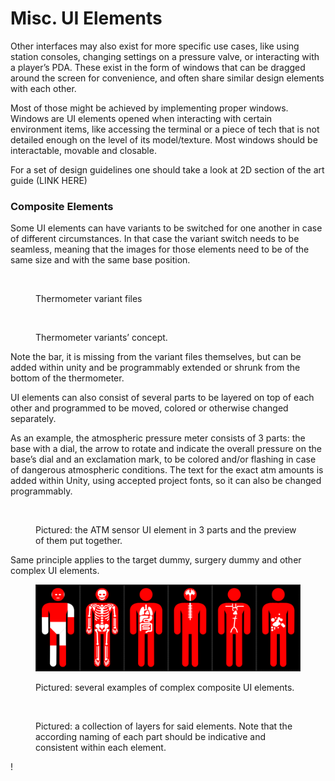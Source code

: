 # Misc. UI Elements

Other interfaces may also exist for more specific use cases, like using station consoles, changing settings on a pressure valve, or interacting with a player’s PDA. These exist in the form of windows that can be dragged around the screen for convenience, and often share similar design elements with each other.

Most of those might be achieved by implementing proper windows. Windows are UI elements opened when interacting with certain environment items, like accessing the terminal or a piece of tech that is not detailed enough on the level of its model/texture. Most windows should be interactable, movable and closable.

For a set of design guidelines one should take a look at 2D section of the art guide (LINK HERE)

### Composite Elements

Some UI elements can have variants to be switched for one another in case of different circumstances. In that case the variant switch needs to be seamless, meaning that the images for those elements need to be of the same size and with the same base position.

<figure><img src="https://lh3.googleusercontent.com/Lu3vp2XXXPZvDTKGgYPix5GX9UhHVfTpAhYi0Vmi48K7Gwa-3VuAMWFctu-gBv5y-mFzcg6c2OFQNm1eCGom4QVKcwiY1LqbDKzy62-8Qw0rEBP_GzpiDLI1cYPvI-OkJV6vsZj-Utmm" alt=""><figcaption><p>Thermometer variant files</p></figcaption></figure>

<figure><img src="https://lh5.googleusercontent.com/yO9sMV6n9unzCek8BqNpn_QlL3eWhadkX6re-iBbN00z4pxWl4LphPtAWWY9vXBmT-M7wrGcW4gKebWhehi40Tts9f5bYAaz4p6NmCifbWyVISVFVmK4L7ouUy3K-SMsr1tA-AW2VQb0" alt=""><figcaption><p>Thermometer variants’ concept.</p></figcaption></figure>

Note the bar, it is missing from the variant files themselves, but can be added within unity and be programmably extended or shrunk from the bottom of the thermometer.

UI elements can also consist of several parts to be layered on top of each other and programmed to be moved, colored or otherwise changed separately.

As an example, the atmospheric pressure meter consists of 3 parts: the base with a dial, the arrow to rotate and indicate the overall pressure on the base’s dial and an exclamation mark, to be colored and/or flashing in case of dangerous atmospheric conditions. The text for the exact atm amounts is added within Unity, using accepted project fonts, so it can also be changed programmably.

<figure><img src="https://lh3.googleusercontent.com/pz4QFbIqss7BPcPDDMG8YcP-XXAIHDzVsr-cS9IE48Ir7gPmxvBsxzN0ANijv947vcr32a4Bj-YgaIUp7RP9IS6_d69fjVwnHk9MqiDf5A4E-evrRCR0nxodT2EEO0USqSbabVSAgM8V" alt=""><figcaption><p>Pictured: the ATM sensor UI element in 3 parts and the preview of them put together.</p></figcaption></figure>

Same principle applies to the target dummy, surgery dummy and other complex UI elements.

<figure><img src="../../../.gitbook/assets/image (6).png" alt=""><figcaption><p>Pictured: several examples of complex composite UI elements.</p></figcaption></figure>

<figure><img src="https://lh6.googleusercontent.com/vLY8OTZOhWBLj1gW0yNgCkVX2DBAchLmhXmWGJMLZWhF0XhHW8rDY6iTNb5Wfnzu5KwkYN-HfamlrTEN5LNjnmDtoqRHtkFhQBwAsf61JMShJmhyukAIO-GPevTPfxoPQZ_t6rGRLpzH" alt=""><figcaption><p>Pictured: a collection of layers for said elements. Note that the according naming of each part should be indicative and consistent within each element.</p></figcaption></figure>

!
